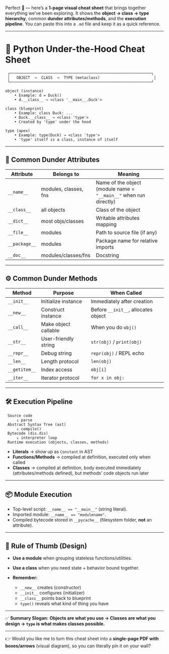 Perfect 🙌 — here’s a **1-page visual cheat sheet** that brings together everything we’ve been exploring.
It shows the **object → class → type hierarchy**, common **dunder attributes/methods**, and the **execution pipeline**.
You can paste this into a `.md` file and keep it as a quick reference.

---

# 🐍 Python Under-the-Hood Cheat Sheet

```
 ┌───────────────────────────────────────────────────────────────┐
 │   OBJECT  →  CLASS  →  TYPE (metaclass)                        │
 └───────────────────────────────────────────────────────────────┘

object (instance)
    • Example: d = Duck()
    • d.__class__ → <class '__main__.Duck'>

class (blueprint)
    • Example: class Duck: ...
    • Duck.__class__ → <class 'type'>
    • Created by 'type' under the hood

type (apex)
    • Example: type(Duck) → <class 'type'>
    • 'type' itself is a class, instance of itself
```

---

## 🔑 Common Dunder **Attributes**

| Attribute     | Belongs to            | Meaning                                                           |
| ------------- | --------------------- | ----------------------------------------------------------------- |
| `__name__`    | modules, classes, fns | Name of the object (module name = `"__main__"` when run directly) |
| `__class__`   | all objects           | Class of the object                                               |
| `__dict__`    | most objs/classes     | Writable attributes mapping                                       |
| `__file__`    | modules               | Path to source file (if any)                                      |
| `__package__` | modules               | Package name for relative imports                                 |
| `__doc__`     | modules/classes/fns   | Docstring                                                         |

---

## ⚙️ Common Dunder **Methods**

| Method        | Purpose              | When Called                         |
| ------------- | -------------------- | ----------------------------------- |
| `__init__`    | Initialize instance  | Immediately after creation          |
| `__new__`     | Construct instance   | Before `__init__`, allocates object |
| `__call__`    | Make object callable | When you do `obj()`                 |
| `__str__`     | User-friendly string | `str(obj)` / `print(obj)`           |
| `__repr__`    | Debug string         | `repr(obj)` / REPL echo             |
| `__len__`     | Length protocol      | `len(obj)`                          |
| `__getitem__` | Index access         | `obj[i]`                            |
| `__iter__`    | Iterator protocol    | `for x in obj:`                     |

---

## 🛠 Execution Pipeline

```
 Source code
     ↓ parse
 Abstract Syntax Tree (ast)
     ↓ compile()
 Bytecode (dis.dis)
     ↓ interpreter loop
 Runtime execution (objects, classes, methods)
```

* **Literals** → show up as `Constant` in AST
* **Functions/Methods** → compiled at definition, executed only when called
* **Classes** → compiled at definition, body executed immediately (attributes/methods defined), but methods’ code objects run later

---

## 📦 Module Execution

* Top-level script: `__name__ == "__main__"` (string literal).
* Imported module: `__name__ == "modulename"`.
* Compiled bytecode stored in `__pycache__` (filesystem folder, **not** an attribute).

---

## 🧭 Rule of Thumb (Design)

* **Use a module** when grouping stateless functions/utilities.
* **Use a class** when you need state + behavior bound together.
* **Remember:**

  * `__new__` creates (constructor)
  * `__init__` configures (initializer)
  * `__class__` points back to blueprint
  * `type()` reveals what kind of thing you have

---

✅ **Summary Slogan:**
**Objects are what you use → Classes are what you design → `type` is what makes classes possible.**

---

👉 Would you like me to turn this cheat sheet into a **single-page PDF with boxes/arrows** (visual diagram), so you can literally pin it on your wall?
